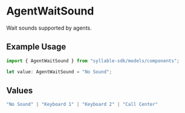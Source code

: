 # AgentWaitSound

Wait sounds supported by agents.

## Example Usage

```typescript
import { AgentWaitSound } from "syllable-sdk/models/components";

let value: AgentWaitSound = "No Sound";
```

## Values

```typescript
"No Sound" | "Keyboard 1" | "Keyboard 2" | "Call Center"
```